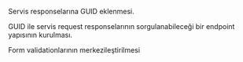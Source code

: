 Servis responselarına GUID eklenmesi.

GUID ile servis request responselarının sorgulanabileceği bir endpoint yapısının kurulması.

Form validationlarının merkezileştirilmesi
